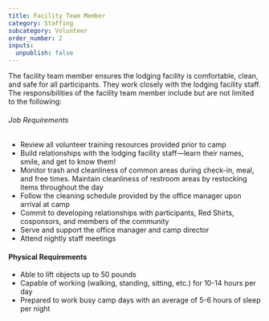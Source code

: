 ```yaml
---
title: Facility Team Member
category: Staffing
subcategory: Volunteer
order_number: 2
inputs:
  unpublish: false
---
```

The facility team member ensures the lodging facility is comfortable, clean, and safe for all participants. They work closely with the lodging facility staff. The responsibilities of the facility team member include but are not limited to the following:

###### Job Requirements

* Review all volunteer training resources provided prior to camp
* Build relationships with the lodging facility staff—learn their names, smile, and get to know them!
* Monitor trash and cleanliness of common areas during check-in, meal, and free times. Maintain cleanliness of restroom areas by restocking items throughout the day
* Follow the cleaning schedule provided by the office manager upon arrival at camp
* Commit to developing relationships with participants, Red Shirts, cosponsors, and members of the community
* Serve and support the office manager and camp director
* Attend nightly staff meetings

#### Physical Requirements

* Able to lift objects up to 50 pounds
* Capable of working (walking, standing, sitting, etc.) for 10-14 hours per day
* Prepared to work busy camp days with an average of 5-6 hours of sleep per night